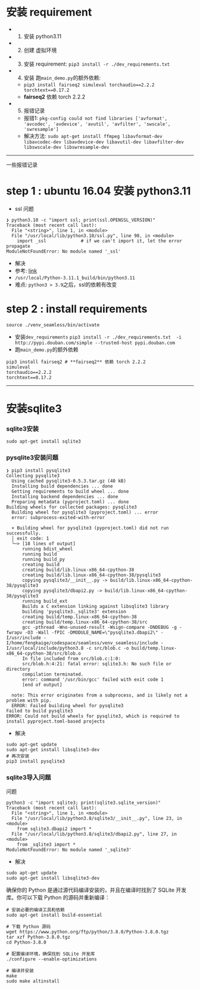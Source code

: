 
# 安装 requirement
- 1. 安装 python3.11
- 2. 创建 虚拟环境
- 3. 安装 requirement: `pip3 install -r ./dev_requirements.txt`
- 4. 安装 跑`main_demo.py`的额外依赖:
    - `pip3 install fairseq2 simuleval torchaudio==2.2.2 torchtext==0.17.2`
    - **fairseq2** 依赖 torch 2.2.2
- 5. 报错记录
  - 报错1: `pkg-config could not find libraries ['avformat', 'avcodec', 'avdevice', 'avutil', 'avfilter', 'swscale', 'swresample']`
  - 解决方法: `sudo apt-get install ffmpeg libavformat-dev libavcodec-dev libavdevice-dev libavutil-dev libavfilter-dev libswscale-dev libswresample-dev`

---

一些报错记录

# step 1 : ubuntu 16.04 安装 python3.11

- ssl 问题
```
❯ python3.10 -c "import ssl; print(ssl.OPENSSL_VERSION)"
Traceback (most recent call last):
  File "<string>", line 1, in <module>
  File "/usr/local/lib/python3.10/ssl.py", line 98, in <module>
    import _ssl             # if we can't import it, let the error propagate
ModuleNotFoundError: No module named '_ssl'
```
- 解决
- 参考: [link](https://www.jianshu.com/p/3060e6cee639)
- `/usr/local/Python-3.11.1_build/bin/python3.11`
- 难点: `python3 > 3.9`之后，ssl的依赖有改变

# step 2 : install requirements

`source ./venv_seamless/bin/activate`
- 安装`dev_requirements`
`pip3 install -r ./dev_requirements.txt  -i http://pypi.douban.com/simple --trusted-host pypi.douban.com`
- 跑`main_demo.py`的额外依赖
``` shell
pip3 install fairseq2 # **fairseq2** 依赖 torch 2.2.2
simuleval
torchaudio==2.2.2
torchtext==0.17.2
```

----

# 安装sqlite3
### sqlite3安装
`sudo apt-get install sqlite3`
### pysqlite3安装问题
```
❯ pip3 install pysqlite3
Collecting pysqlite3
  Using cached pysqlite3-0.5.3.tar.gz (40 kB)
  Installing build dependencies ... done
  Getting requirements to build wheel ... done
  Installing backend dependencies ... done
  Preparing metadata (pyproject.toml) ... done
Building wheels for collected packages: pysqlite3
  Building wheel for pysqlite3 (pyproject.toml) ... error
  error: subprocess-exited-with-error

  × Building wheel for pysqlite3 (pyproject.toml) did not run successfully.
  │ exit code: 1
  ╰─> [18 lines of output]
      running bdist_wheel
      running build
      running build_py
      creating build
      creating build/lib.linux-x86_64-cpython-38
      creating build/lib.linux-x86_64-cpython-38/pysqlite3
      copying pysqlite3/__init__.py -> build/lib.linux-x86_64-cpython-38/pysqlite3
      copying pysqlite3/dbapi2.py -> build/lib.linux-x86_64-cpython-38/pysqlite3
      running build_ext
      Builds a C extension linking against libsqlite3 library
      building 'pysqlite3._sqlite3' extension
      creating build/temp.linux-x86_64-cpython-38
      creating build/temp.linux-x86_64-cpython-38/src
      gcc -pthread -Wno-unused-result -Wsign-compare -DNDEBUG -g -fwrapv -O3 -Wall -fPIC -DMODULE_NAME=\"pysqlite3.dbapi2\" -I/usr/include -I/home/fengkaige/codespace/seamless/venv_seamless/include -I/usr/local/include/python3.8 -c src/blob.c -o build/temp.linux-x86_64-cpython-38/src/blob.o
      In file included from src/blob.c:1:0:
      src/blob.h:4:21: fatal error: sqlite3.h: No such file or directory
      compilation terminated.
      error: command '/usr/bin/gcc' failed with exit code 1
      [end of output]

  note: This error originates from a subprocess, and is likely not a problem with pip.
  ERROR: Failed building wheel for pysqlite3
Failed to build pysqlite3
ERROR: Could not build wheels for pysqlite3, which is required to install pyproject.toml-based projects
```
- 解决
```
sudo apt-get update
sudo apt-get install libsqlite3-dev
# 再次安装
pip3 install pysqlite3
```

### sqlite3导入问题
问题
```
python3 -c "import sqlite3; print(sqlite3.sqlite_version)"
Traceback (most recent call last):
  File "<string>", line 1, in <module>
  File "/usr/local/lib/python3.8/sqlite3/__init__.py", line 23, in <module>
    from sqlite3.dbapi2 import *
  File "/usr/local/lib/python3.8/sqlite3/dbapi2.py", line 27, in <module>
    from _sqlite3 import *
ModuleNotFoundError: No module named '_sqlite3'
```
- 解决
```
sudo apt-get update
sudo apt-get install libsqlite3-dev
```

确保你的 Python 是通过源代码编译安装的，并且在编译时找到了 SQLite 开发库。你可以下载 Python 的源码并重新编译：
```
# 安装必要的编译工具和依赖
sudo apt-get install build-essential

# 下载 Python 源码
wget https://www.python.org/ftp/python/3.8.0/Python-3.8.0.tgz
tar xzf Python-3.8.0.tgz
cd Python-3.8.0

# 配置编译环境，确保找到 SQLite 开发库
./configure --enable-optimizations

# 编译并安装
make
sudo make altinstall
```
